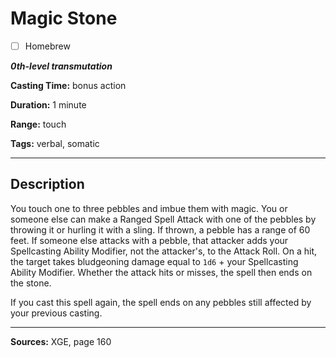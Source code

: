 # Magic Stone

- [ ] Homebrew

***0th-level transmutation***

**Casting Time:** bonus action

**Duration:** 1 minute

**Range:** touch

**Tags:** verbal, somatic

---

## Description
You touch one to three pebbles and imbue them with magic.
You or someone else can make a Ranged Spell Attack with one of the pebbles by throwing it or hurling it with a sling.
If thrown, a pebble has a range of 60 feet.
If someone else attacks with a pebble, that attacker adds your Spellcasting Ability Modifier, not the attacker's, to the Attack Roll.
On a hit, the target takes bludgeoning damage equal to `1d6` + your Spellcasting Ability Modifier.
Whether the attack hits or misses, the spell then ends on the stone.

If you cast this spell again, the spell ends on any pebbles still affected by your previous casting.

---

**Sources:** XGE, page 160
